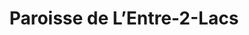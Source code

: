 ---
title: Paroisse de L’Entre-2-Lacs
name: Entre-2-Lacs
site: https://www.entre2lacs.ch/
territoire:
- Cornaux
- Cressier
- Enges
- Hauterive
- La Tène
- Le Landeron
- Lignières
- Saint-Blaise
NPA:
- 2068
- 2072
- 2073
- 2074
- 2075
- 2087
- 2088
- 2523
- 2525
meta:
- Marin
- Épagnier 
- Thielle
- Wavre
- Entre-deux-Lacs
- St-Blaise
ministres:
- Delphine Collaud
- Ruth Letare
- Raoul Pagnamenta
- Frédéric Frédo Siegenthaler
---